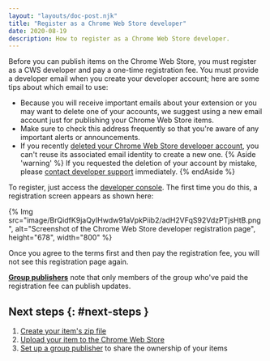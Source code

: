 ```yaml
---
layout: "layouts/doc-post.njk"
title: "Register as a Chrome Web Store developer"
date: 2020-08-19
description: How to register as a Chrome Web Store developer.
---
```


Before you can publish items on the Chrome Web Store, you must register as a CWS developer and pay a
one-time registration fee. You must provide a developer email when you create your developer
account; here are some tips about which email to use:

* Because you will receive important emails about your extension or you may want to delete one of your accounts, we suggest using a new email account just for publishing your Chrome Web Store items. 
* Make sure to check this address frequently so that you're aware of any important alerts or
  announcements.
* If you recently [deleted your Chrome Web Store developer account][1], you can't reuse its associated
  email identity to create a new one. 
  {% Aside 'warning' %}
  If you requested the deletion of your account by mistake, please [contact developer support][2]
  immediately.
  {% endAside %}

To register, just access the [developer console][3]. The first time you do this, a registration
screen appears as shown here:

{% Img src="image/BrQidfK9jaQyIHwdw91aVpkPiib2/adH2VFqS92VdzPTjsHtB.png", 
       alt="Screenshot of the Chrome Web Store developer registration page", height="678", width="800" %}

Once you agree to the terms first and then pay the registration fee, you will not see this registration page
again.

<div class="aside aside--note"><a href="/docs/webstore/group-publishers/"><strong>Group publishers</strong></a> note that only members of the group who've paid the registration fee can publish updates.</div>

## Next steps {: #next-steps }

1.  [Create your item's zip file][4]
2.  [Upload your item to the Chrome Web  Store][5]
3.  [Set up a group publisher][6] to share the ownership of your items

[1]: /docs/webstore/account-deletion/
[2]: https://support.google.com/chrome_webstore/contact/one_stop_support
[3]: https://chrome.google.com/webstore/devconsole
[4]: /docs/webstore/publish/#create-your-items-zip-file
[5]: /docs/webstore/publish/#upload-your-item
[6]: /docs/webstore/group-publishers/

